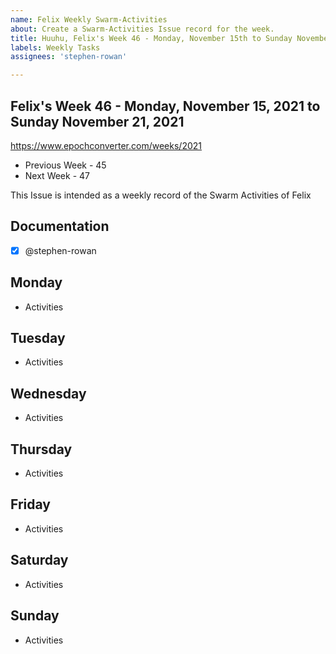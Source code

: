 ```yaml
---
name: Felix Weekly Swarm-Activities
about: Create a Swarm-Activities Issue record for the week.
title: Huuhu, Felix's Week 46 - Monday, November 15th to Sunday November 21, 2021
labels: Weekly Tasks
assignees: 'stephen-rowan'

---
```


## Felix's Week 46 - Monday, November 15, 2021 to Sunday November 21, 2021
https://www.epochconverter.com/weeks/2021
- Previous Week - 45
- Next Week - 47

This Issue is intended as a weekly record of the Swarm Activities of Felix

## Documentation
- [x] @stephen-rowan

## Monday
- Activities


## Tuesday
- Activities


## Wednesday
- Activities

## Thursday
- Activities


## Friday
- Activities


## Saturday
- Activities


## Sunday
- Activities
